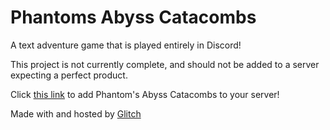 # Phantoms Abyss Catacombs
A text adventure game that is played entirely in Discord!

This project is not currently complete, and should not be added to a server expecting a perfect product.

Click [this link](https://discord.com/oauth2/authorize?client_id=848287857629855754&scope=bot) to add Phantom's Abyss Catacombs to your server!

Made with and hosted by [Glitch](https://glitch.com)